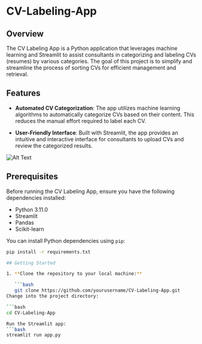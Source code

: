# CV-Labeling-App

## Overview

The CV Labeling App is a Python application that leverages machine learning and Streamlit to assist consultants in categorizing and labeling CVs (resumes) by various categories. The goal of this project is to simplify and streamline the process of sorting CVs for efficient management and retrieval.

## Features

- **Automated CV Categorization**: The app utilizes machine learning algorithms to automatically categorize CVs based on their content. This reduces the manual effort required to label each CV.

- **User-Friendly Interface**: Built with Streamlit, the app provides an intuitive and interactive interface for consultants to upload CVs and review the categorized results.

![Alt Text](https://i.ibb.co/82KxqdR/app.png)

## Prerequisites

Before running the CV Labeling App, ensure you have the following dependencies installed:

- Python 3.11.0
- Streamlit
- Pandas
- Scikit-learn

You can install Python dependencies using `pip`:

```bash
pip install -r requirements.txt

## Getting Started

1. **Clone the repository to your local machine:**

   ```bash
   git clone https://github.com/yourusername/CV-Labeling-App.git
Change into the project directory:

```bash
cd CV-Labeling-App

Run the Streamlit app:
```bash
streamlit run app.py

